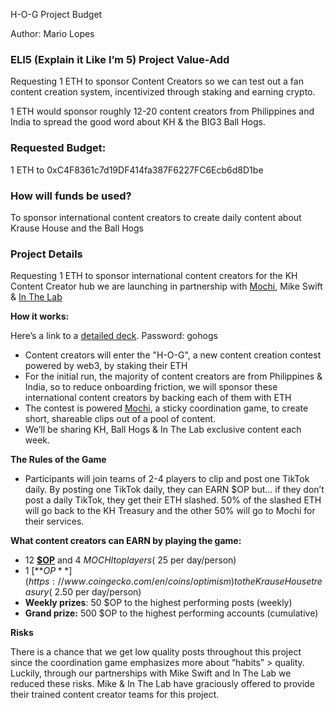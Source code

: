 H-O-G Project Budget 

Author: Mario Lopes

### ELI5 (Explain it Like I’m 5) Project Value-Add

Requesting 1 ETH to sponsor Content Creators so we can test out a fan content creation system, incentivized through staking and earning crypto.

1 ETH would sponsor roughly 12-20 content creators from Philippines and India to spread the good word about KH & the BIG3 Ball Hogs.

### Requested Budget:

1 ETH to 0xC4F8361c7d19DF414fa387F6227FC6Ecb6d8D1be

### How will funds be used?

To sponsor international content creators to create daily content about Krause House and the Ball Hogs

### Project Details

Requesting 1 ETH to sponsor international content creators for the KH Content Creator hub we are launching in partnership with [Mochi](https://mochi.game/), Mike Swift & [In The Lab](https://inthelab.tv/en-ca)

**How it works:**

Here’s a link to a [detailed deck](https://pitchdeck.hypermatic.com/slides/lftuwmkl32487). Password: gohogs

- Content creators will enter the "H-O-G", a new content creation contest powered by web3, by staking their ETH
- For the initial run, the majority of content creators are from Philippines & India, so to reduce onboarding friction, we will sponsor these international content creators by backing each of them with ETH
- The contest is powered [Mochi](http://mochi.game), a sticky coordination game, to create short, shareable clips out of a pool of content.
- We’ll be sharing KH, Ball Hogs & In The Lab exclusive content each week.

**The Rules of the Game**

- Participants will join teams of 2-4 players to clip and post one TikTok daily. By posting one TikTok daily, they can EARN $OP but… if they don’t post a daily TikTok, they get their ETH slashed. 50% of the slashed ETH will go back to the KH Treasury and the other 50% will go to Mochi for their services.

**What content creators can EARN by playing the game:**

- 12 [**$OP**](https://www.coingecko.com/en/coins/optimism) and 4 $MOCHI to players (~$25 per day/person)
- 1 [**$OP**](https://www.coingecko.com/en/coins/optimism) to the Krause House treasury (~$2.50 per day/person)
- **Weekly prizes**: 50 $OP to the highest performing posts (weekly)
- **Grand prize:** 500 $OP to the highest performing accounts (cumulative)

**Risks**

There is a chance that we get low quality posts throughout this project since the coordination game emphasizes more about “habits” > quality. Luckily, through our partnerships with Mike Swift and In The Lab we reduced these risks. Mike & In The Lab have graciously offered to provide their trained content creator teams for this project.